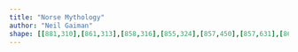 ```yaml
---
title: "Norse Mythology"
author: "Neil Gaiman"
shape: [[881,310],[861,313],[858,316],[855,324],[857,450],[857,631],[860,680],[860,876],[863,1087],[862,1104],[865,1228],[864,1266],[867,1613],[871,1706],[871,1769],[875,1779],[880,1783],[885,1785],[905,1787],[945,1787],[980,1784],[1009,1778],[1013,1776],[1019,1768],[1019,660],[1020,621],[1022,607],[1022,578],[1027,557],[1022,545],[1022,540],[1024,533],[1035,526],[1039,506],[1042,501],[1046,498],[1066,494],[1077,496],[1104,496],[1113,489],[1116,473],[1115,462],[1117,455],[1117,446],[1114,435],[1112,414],[1114,399],[1119,385],[1119,368],[1116,356],[1108,350],[1103,349],[1090,342],[1074,337],[1059,329],[1045,330],[1040,324],[1035,321],[1011,318],[1001,315],[937,314],[912,311],[895,312],[888,310]]
---
```

